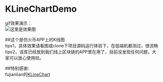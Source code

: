 # KLineChartDemo
gif效果演示：<br>
![这里是效果图](https://raw.githubusercontent.com/LZY101724/KLineChartDemo/master/gif/20181025143538.gif)

##这个是仿火币APP上的K线图<br>
tips1，具体效果请看图或clone下项目源码运行体验下，在低端机都测过，很流畅<br>
tips2，该库已经放到我们线上区块链的APP里在用了，目前没发现任何问题，大家可以放心使用哈。<br>

##特别感谢:<br>
fujianlian的[KLineChart](https://github.com/fujianlian/KLineChart)
